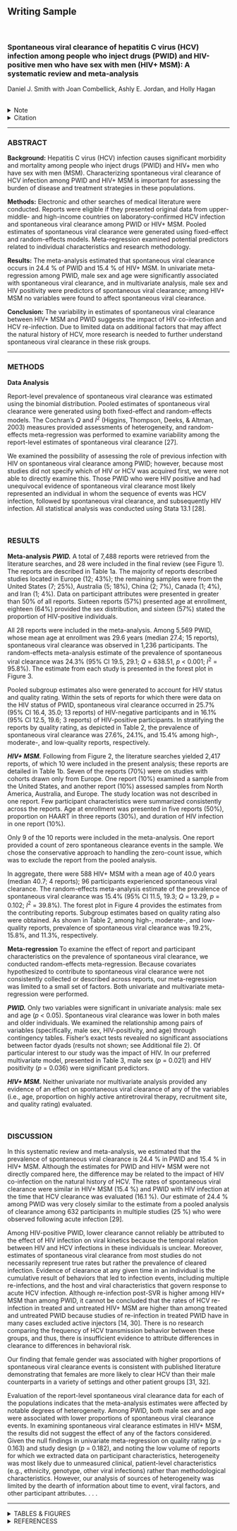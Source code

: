 ## Writing Sample

<br/>

### Spontaneous viral clearance of hepatitis C virus (HCV) infection among people who inject drugs (PWID) and HIV-positive men who have sex with men (HIV+ MSM): A systematic review and meta-analysis

Daniel J. Smith with Joan Combellick, Ashly E. Jordan, and Holly Hagan

<br/> 

<details>
  <summary>Note</summary>  
  <br/>
  This writing sample includes excerpts from the methods, results, and discussion sections that I wrote for an article that was published in 2016.
  
</details>

<details>
 <summary>Citation</summary>
 <br/>
 Smith DJ, Jordan AE, Frank MO, and Hagan H. “Spontaneous viral clearance of hepatitis C virus (HCV) infection among people who inject drugs (PWID) and HIV-positive men who have sex with men (HIV+ MSM): A systematic review and meta-analysis.” 2016. *BMC Infectious Diseases* 16: 471-83. <a href="https://bmcinfectdis.biomedcentral.com/articles/10.1186/s12879-016-1807-5">Link to article.</a>

</details>

***

### ABSTRACT

**Background:** Hepatitis C virus (HCV) infection causes significant morbidity and mortality among people who inject drugs (PWID) and HIV+ men who have sex with men (MSM). Characterizing spontaneous viral clearance of HCV infection among PWID and HIV+ MSM is important for assessing the burden of disease and treatment strategies in these populations.

**Methods:** Electronic and other searches of medical literature were conducted. Reports were eligible if they presented original data from upper-middle- and high-income countries on laboratory-confirmed HCV infection and spontaneous viral clearance among PWID or HIV+ MSM. Pooled estimates of spontaneous viral clearance were generated using fixed-effect and random-effects models. Meta-regression examined potential predictors related to individual characteristics and research methodology.

**Results:** The meta-analysis estimated that spontaneous viral clearance occurs in 24.4 % of PWID and 15.4 % of HIV+ MSM. In univariate meta-regression among PWID, male sex and age were significantly associated with spontaneous viral clearance, and in multivariate analysis, male sex and HIV positivity were predictors of spontaneous viral clearance; among HIV+ MSM no variables were found to affect spontaneous viral clearance.

**Conclusion:** The variability in estimates of spontaneous viral clearance between HIV+ MSM and PWID suggests the impact of HIV co-infection and HCV re-infection. Due to limited data on additional factors that may affect the natural history of HCV, more research is needed to further understand spontaneous viral clearance in these risk groups.

***

### METHODS  

**Data Analysis**  

Report-level prevalence of spontaneous viral clearance was estimated using the binomial distribution. Pooled estimates of spontaneous viral clearance were generated using both fixed-effect and random-effects models. The Cochran’s *Q* and *I*<sup>2</sup> (Higgins, Thompson, Deeks, & Altman, 2003) measures provided assessments of heterogeneity, and random-effects meta-regression was performed to examine variability among the report-level estimates of spontaneous viral clearance [27].

We examined the possibility of assessing the role of previous infection with HIV on spontaneous viral clearance among PWID; however, because most studies did not specify which of HIV or HCV was acquired first, we were not able to directly examine this. Those PWID who were HIV positive and had unequivocal evidence of spontaneous viral clearance most likely represented an individual in whom the sequence of events was HCV infection, followed by spontaneous viral clearance, and subsequently HIV infection. All statistical analysis was conducted using Stata 13.1 [28].

<br/>

### RESULTS

**Meta-analysis**
_**PWID.**_ A total of 7,488 reports were retrieved from the literature searches, and 28 were included in the final review (see Figure 1). The reports are described in Table 1a. The majority of reports described studies located in Europe (12; 43%); the remaining samples were from the United States (7; 25%), Australia (5; 18%), China (2; 7%), Canada (1; 4%), and Iran (1; 4%). Data on participant attributes were presented in greater than 50% of all reports. Sixteen reports (57%) presented age at enrollment, eighteen (64%) provided the sex distribution, and sixteen (57%) stated the proportion of HIV-positive individuals.

All 28 reports were included in the meta-analysis. Among 5,569 PWID, whose mean age at enrollment was 29.6 years (median 27.4; 15 reports), spontaneous viral clearance was observed in 1,236 participants. The random-effects meta-analysis estimate of the prevalence of spontaneous viral clearance was 24.3% (95% CI 19.5, 29.1; *Q* = 638.51, *p* < 0.001; *I*<sup>2</sup> = 95.8%). The estimate from each study is presented in the forest plot in Figure 3.

Pooled subgroup estimates also were generated to account for HIV status and quality rating. Within the sets of reports for which there were data on the HIV status of PWID, spontaneous viral clearance occurred in 25.7% (95% CI 16.4, 35.0; 13 reports) of HIV-negative participants and in 16.1% (95% CI 12.5, 19.6; 3 reports) of HIV-positive participants. In stratifying the reports by quality rating, as depicted in Table 2, the prevalence of spontaneous viral clearance was 27.6%, 24.1%, and 15.4% among high-, moderate-, and low-quality reports, respectively.

_**HIV+ MSM.**_ Following from Figure 2, the literature searches yielded 2,417 reports, of which 10 were included in the present analysis; these reports are detailed in Table 1b. Seven of the reports (70%) were on studies with cohorts drawn only from Europe. One report (10%) examined a sample from the United States, and another report (10%) assessed samples from North America, Australia, and Europe. The study location was not described in one report. Few participant characteristics were summarized consistently across the reports. Age at enrollment was presented in five reports (50%), proportion on HAART in three reports (30%), and duration of HIV infection in one report (10%).

Only 9 of the 10 reports were included in the meta-analysis. One report provided a count of zero spontaneous clearance events in the sample. We chose the conservative approach to handling the zero-count issue, which was to exclude the report from the pooled analysis. 

In aggregate, there were 588 HIV+ MSM with a mean age of 40.0 years (median 40.7; 4 reports); 96 participants experienced spontaneous viral clearance. The random-effects meta-analysis estimate of the prevalence of spontaneous viral clearance was 15.4% (95% CI 11.5, 19.3; *Q* = 13.29, *p* = 0.102; *I*<sup>2</sup> = 39.8%). The forest plot in Figure 4 provides the estimates from the contributing reports. Subgroup estimates based on quality rating also were obtained. As shown in Table 2, among high-, moderate-, and low-quality reports, prevalence of spontaneous viral clearance was 19.2%, 15.8%, and 11.3%, respectively.

**Meta-regression**
To examine the effect of report and participant characteristics on the prevalence of spontaneous viral clearance, we conducted random-effects meta-regression. Because covariates hypothesized to contribute to spontaneous viral clearance were not consistently collected or described across reports, our meta-regression was limited to a small set of factors. Both univariate and multivariate meta-regression were performed.

_**PWID.**_ Only two variables were significant in univariate analysis: male sex and age (*p* < 0.05). Spontaneous viral clearance was lower in both males and older individuals. We examined the relationship among pairs of variables (specifically, male sex, HIV-positivity, and age) through contingency tables. Fisher’s exact tests revealed no significant associations between factor dyads (results not shown; see Additional file 2). Of particular interest to our study was the impact of HIV. In our preferred multivariate model, presented in Table 3, male sex (*p* = 0.021) and HIV positivity (*p* = 0.036) were significant predictors.

_**HIV+ MSM.**_ Neither univariate nor multivariate analysis provided any evidence of an effect on spontaneous viral clearance of any of the variables (i.e., age, proportion on highly active antiretroviral therapy, recruitment site, and quality rating) evaluated.

<br/>

### DISCUSSION
In this systematic review and meta-analysis, we estimated that the prevalence of spontaneous viral clearance is 24.4 % in PWID and 15.4 % in HIV+ MSM. Although the estimates for PWID and HIV+ MSM were not directly compared here, the difference may be related to the impact of HIV co-infection on the natural history of HCV. The rates of spontaneous viral clearance were similar in HIV+ MSM (15.4 %) and PWID with HIV infection at the time that HCV clearance was evaluated (16.1 %). Our estimate of 24.4 % among PWID was very closely similar to the estimate from a pooled analysis of clearance among 632 participants in multiple studies (25 %) who were observed following acute infection [29]. 

Among HIV-positive PWID, lower clearance cannot reliably be attributed to the effect of HIV infection on viral kinetics because the temporal relation between HIV and HCV infections in these individuals is unclear. Moreover, estimates of spontaneous viral clearance from most studies do not necessarily represent true rates but rather the prevalence of cleared infection. Evidence of clearance at any given time in an individual is the cumulative result of behaviors that led to infection events, including multiple re-infections, and the host and viral characteristics that govern response to acute HCV infection. Although re-infection post-SVR is higher among HIV+ MSM than among PWID, it cannot be concluded that the rates of HCV re-infection in treated and untreated HIV+ MSM are higher than among treated and untreated PWID because studies of re-infection in treated PWID have in many cases excluded active injectors [14, 30]. There is no research comparing the frequency of HCV transmission behavior between these groups, and thus, there is insufficient evidence to attribute differences in clearance to differences in behavioral risk.

Our finding that female gender was associated with higher proportions of spontaneous viral clearance events is consistent with published literature demonstrating that females are more likely to clear HCV than their male counterparts in a variety of settings and other patient groups [31, 32]. 

Evaluation of the report-level spontaneous viral clearance data for each of the populations indicates that the meta-analysis estimates were affected by notable degrees of heterogeneity. Among PWID, both male sex and age were associated with lower proportions of spontaneous viral clearance events. In examining spontaneous viral clearance estimates in HIV+ MSM, the results did not suggest the effect of any of the factors considered. Given the null findings in univariate meta-regression on quality rating (*p* = 0.163) and study design (*p* = 0.182), and noting the low volume of reports for which we extracted data on participant characteristics, heterogeneity was most likely due to unmeasured clinical, patient-level characteristics (e.g., ethnicity, genotype, other viral infections) rather than methodological characteristics. However, our analysis of sources of heterogeneity was limited by the dearth of information about time to event, viral factors, and other participant attributes. . . .

---

<details>
 <summary>TABLES & FIGURES</summary>
 <br/>
</details>

<details>
 <summary>REFERENCESS</summary>
 <br/>
14. CITE
27. CITE
28. CITE
29. CITE
30. CITE
31. CITE
32. CITE
</details>
